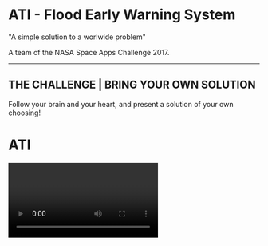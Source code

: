 # ATI - Flood Early Warning System
"A simple solution to a worlwide problem"

A team of the NASA Space Apps Challenge 2017.

---

[//]: # (Image References)
[ATI]: ./img/ATI%2016-9.png

## THE CHALLENGE | BRING YOUR OWN SOLUTION
Follow your brain and your heart, and present a solution of your own choosing!

# ATI
<video>

### A Flood Early Warning System based on SMS messages

![ATI logo][ATI]

## Mission
This project looks forward to creating a system able to warn people in vulnerable situations on upcoming floods. This allows them to be prepared and act in advance. We are deeply motivated by the Sustainable Development Goal (SDG) 1.5, adopted by the United Nations General Assembly."By 2030, build the resilience of the poor and those in vulnerable situations and reduce their exposure and vulnerability to climate-related extreme events and other economic, social and environmental shocks and disasters."

On our first approach, we focused on the local city of Comodoro Rivadavia, Chubut, Argentina. This choice has been made as it was severely damaged by a huge flood last month. This has repeated over the last years. The topology of the surroundings and the climate change make this a vulnerable city.

## How it works
It's actually pretty simple. The system uses data from The Weather Company and the National Meteorological Service (SMN - Argentina) to run Machine Learning algorithms and forecast of the probability of floods in the next 12 hours. In particular, it takes in measurements of the temperature, barometric pressure, wind direction and speed and clouds shape to make predictions based on an Artificial Intelligence model trained with historical data of the region. When the output probability exceeds a predefined level the system fires an alert. This consists on broadcasting a warning SMS message to every cell phone connected to the antennas near the natural hazard.

## The message
The warning message provides information on shelter locations for people as well as livestock. It also gives critical advice on leaving their belongings at home and are the most dangerous zones:

```
IMMINENT FLOOD ALERT - 95% probability of flood within the next 12hs in your area.

Your nearest evacuation center is located in Av. San Martin 3944. Go to the center ASAP.

Send "1" for more info on how to protect your loved ones and possessions.

- ATI, your flood early warning system. 
```

## Resources
- NASA Worldview
- IBM Bluemix / The Weather Company API
- Keras
- Tensorflow
- Python
- Fruits and pizzas

### Media
- [NASA Space Apps Challenge 2017](https://2017.spaceappschallenge.org/challenges/ideate-and-create/bring-your-own-solution/teams/ati-flood-early-warning-system/project)
- [YouTube](https://youtu.be/UBCq1ukYE9Y)
- [GitHub](https://github.com/Cschiff/MUZ)

## Bibliography
- *Krzhizhanovskaya V. V., Shirshov G. S., Melnikova N. B., Belleman R. G., Rusadi F. I., Broekhuijsen B. J., Gouldby B. P., Lhomme J., Balis B., Bubak M., Pyayt A. L., Mokhov I. I., Ozhigin A. V., Lang B., Meijer R.J.,* "Flood early warning system: design, implementation and computational modules", Procedia Computer Science, Volume 4, ICCS 2011, p 106 - 115
- *Krzhizhanovskaya V.V.,* "A roadmap to multiscale modeling of flood defense systems: from sand grain to dike failure and inundation." Proc.of ASME 2010 Computers and Information in Engineering Conf. IDETC/CIE 2010, Montreal, Canada.
- "Flood early warning system - A warning mechanism for mitigating disasters during flood." Dep of Administrarive Reforms & Public Grievances Ministry of Personnel, India.